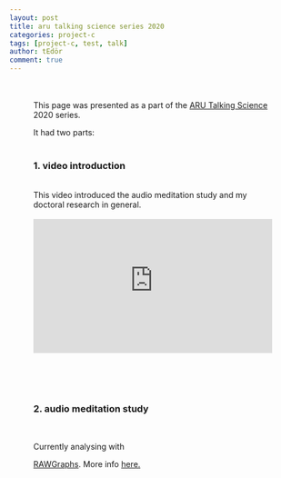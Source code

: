 ```yaml
---
layout: post
title: aru talking science series 2020
categories: project-c
tags: [project-c, test, talk]
author: tEdör
comment: true
---
```

<div style="padding: 0.0em 3em;" >
<br><br>
This page was presented as a part of the <a href="https://aru.ac.uk/community-engagement/talking-science-2020-brain-computer-music"> ARU Talking Science </a> 2020 series.

It had two parts:
<br><br>
<h3>1. video introduction</h3>
<br>
This video introduced the audio meditation study and my doctoral research in general.
<br><br>

<div style="left: 0; width: 100%; height: 0; position: relative; padding-bottom: 56.2493%;"><iframe src="https://www.youtube.com/embed/vaSoaY8fPV4?rel=0&amp;showinfo=0" style="border: 0; top: 0; left: 0; width: 100%; height: 100%; position: absolute;" allowfullscreen scrolling="no"></iframe></div>

<br><br><br>
<h3>2. audio meditation study</h3>
<br>
<p>Currently analysing with

<a href="https://rawgraphs.io/"> RAWGraphs</a>. More info <a href="/listening-test-survey-2/"> here.</a>
